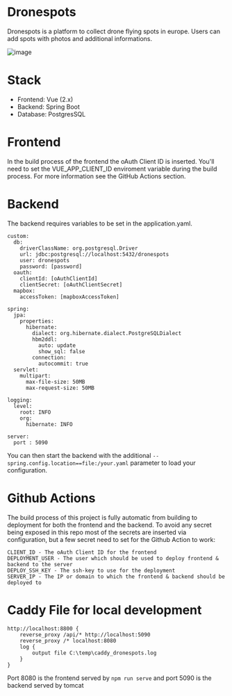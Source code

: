 # Dronespots

Dronespots is a platform to collect drone flying spots in europe. Users can add spots with photos and additional informations.

![image](https://user-images.githubusercontent.com/596986/153719253-248efe77-44af-4902-854d-8d6e1c399ed8.png)

# Stack

- Frontend: Vue (2.x)
- Backend: Spring Boot
- Database: PostgresSQL 

# Frontend

In the build process of the frontend the oAuth Client ID is inserted. You'll need to set the VUE_APP_CLIENT_ID enviroment variable during the build process. For more information see the GitHub Actions section.

# Backend

The backend requires variables to be set in the application.yaml.

```
custom:
  db:
    driverClassName: org.postgresql.Driver
    url: jdbc:postgresql://localhost:5432/dronespots
    user: dronespots
    password: [password]
  oauth:
    clientId: [oAuthClientId]
    clientSecret: [oAuthClientSecret]
  mapbox:
    accessToken: [mapboxAccessToken]
  
spring:
  jpa:
    properties:
      hibernate:
        dialect: org.hibernate.dialect.PostgreSQLDialect
        hbm2ddl:
          auto: update
          show_sql: false
        connection:
          autocommit: true
  servlet:
    multipart:
      max-file-size: 50MB
      max-request-size: 50MB
          
logging:
  level:
    root: INFO
    org:
      hibernate: INFO

server:
  port : 5090
```

You can then start the backend with the additional ```--spring.config.location==file:/your.yaml``` parameter to load your configuration.

# Github Actions

The build process of this project is fully automatic from building to deployment for both the frontend and the backend. To avoid any secret being exposed in this repo most of the secrets are inserted via configuration, but a few secret need to set for the Github Action to work:

```
CLIENT_ID - The oAuth Client ID for the frontend
DEPLOYMENT_USER - The user which should be used to deploy frontend & backend to the server
DEPLOY_SSH_KEY - The ssh-key to use for the deployment
SERVER_IP - The IP or domain to which the frontend & backend should be deployed to
```

# Caddy File for local development

```
http://localhost:8800 {
	reverse_proxy /api/* http://localhost:5090
	reverse_proxy /* localhost:8080
	log {
		output file C:\temp\caddy_dronespots.log
	}
}
```

Port 8080 is the frontend served by ```npm run serve``` and port 5090 is the backend served by tomcat

